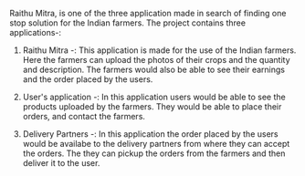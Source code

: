Raithu Mitra, is one of the three application made in search of finding one stop solution for the Indian farmers.
The project contains three applications-:

  1) Raithu Mitra -: This application is made for the use of the Indian farmers. Here the farmers can upload the photos of their crops and the quantity and description.
                     The farmers would also be able to see their earnings and the order placed by the users.
                     
  2) User's application -: In this application users would be able to see the products uploaded by the farmers. They would be able to place their orders, and contact the                            farmers.
  3) Delivery Partners -: In this application the order placed by the users would be availabe to the delivery partners from where they can accept the orders. The they                             can pickup the orders from the farmers and then deliver it to the user.
